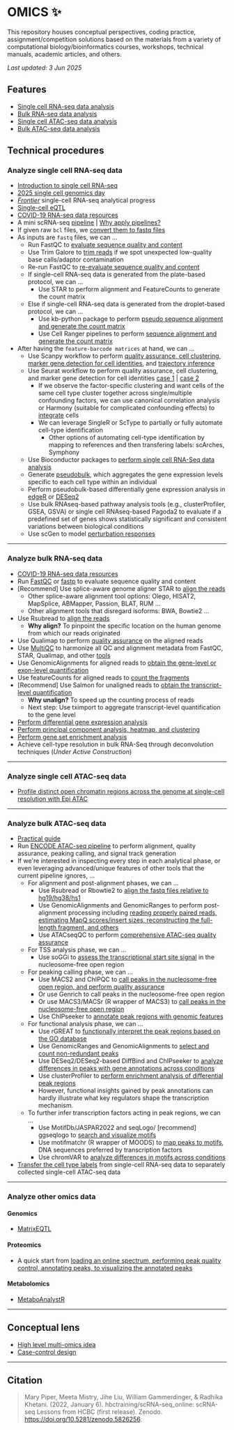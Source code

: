 # OMICS ✨

This repository houses conceptual perspectives, coding practice, assignment/competition solutions based on the materials from a variety of computational biology/bioinformatics courses, workshops, technical manuals, academic articles, and others. 

*Last updated: 3 Jun 2025*

## Features
* [Single cell RNA-seq data analysis](#Analyze-single-cell-RNA-seq-data)
* [Bulk RNA-seq data analysis](#Analyze-bulk-RNA-seq-data)
* [Single cell ATAC-seq data analysis](#Analyze-single-cell-ATAC-seq-data)
* [Bulk ATAC-seq data analysis](#Analyze-bulk-ATAC-seq-data)

## Technical procedures
### Analyze single cell RNA-seq data
- [Introduction to single cell RNA-seq](https://github.com/hbctraining/Intro-to-scRNAseq/blob/master/schedule/links-to-lessons.md)
- [2025 single cell genomics day](https://satijalab.org/scgd25/)
- [*Frontier*](Science_Reading/scRNAseq.md) single-cell RNA-seq analytical progress
- [Single-cell eQTL](https://github.com/XFWuCN/scQTLtools)
- [COVID-19 RNA-seq data resources](https://github.com/ScienceComputing/COVID-19-RNA-Seq-datasets)
- A mini scRNA-seq [pipeline](SingleCellRNASeq/Scanpy/pipeline.py) | [Why apply pipelines?](https://github.com/SciComp8/NGSOmics_Programming/blob/main/SingleCellRNASeq/Scanpy/Why_Pipeline.md)
- If given raw `bcl` files, we [convert them to fastq files](FastQC/bcl_to_fastq.sh)
- As inputs are `fastq` files, we can ...
  - Run FastQC to [evaluate sequence quality and content](FastQC/Run_FastQC.sh)
  - Use Trim Galore to [trim reads](FastQC/Trim_Read.sh) if we spot unexpected low-quality base calls/adaptor contamination
  - Re-run FastQC to [re-evaluate sequence quality and content](FastQC/Run_FastQC.sh)
  - If single-cell RNA-seq data is generated from the plate-based protocol, we can ...
    - Use STAR to perform alignment and FeatureCounts to generate the count matrix
  - Else if single-cell RNA-seq data is generated from the droplet-based protocol, we can ...
    - Use kb-python package to perform [pseudo sequence alignment and generate the count matrix](SingleCellRNASeq/kb-python)
    - Use Cell Ranger pipelines to perform [sequence alignment and generate the count matrix](SingleCellRNASeq/CellRanger/cellranger_count.sh)
- After having the `feature-barcode matrices` at hand, we can ...
  - Use Scanpy workflow to perform [quality assurance, cell clustering, marker gene detection for cell identities](SingleCellRNASeq/Scanpy/PBMC), and [trajectory inference](SingleCellRNASeq/Scanpy/Bone_Marrow)
  - Use Seurat workflow to perform quality assurance, cell clustering, and marker gene detection for cell identities [case 1](SingleCellRNASeq/Seurat/scRNAseq_analysis_full.Rmd) | [case 2](SingleCellRNASeq/Seurat/SkinCell.Rmd)
    - If we observe the factor-specific clustering and want cells of the same cell type cluster together across single/multiple confounding factors, we can use canonical correlation analysis or Harmony (suitable for complicated confounding effects) to [integrate](SingleCellRNASeq/Seurat/scRNAseq_analysis_full.Rmd) cells
    - We can leverage SingleR or ScType to partially or fully automate cell-type identification
      - Other options of automating cell-type identification by mapping to references and then transfering labels: scArches, Symphony
  - Use Bioconductor packages to [perform single cell RNA-Seq data analysis](SingleCellRNASeq/Bioconductor/BioconductorSkinCell.Rmd)
  - Generate [pseudobulk](SingleCellRNASeq/Scanpy/Pseudobulk.py), which aggregates the gene expression levels specific to each cell type within an individual
  - Perform pseudobulk-based differentially gene expression analysis in [edgeR](SingleCellRNASeq/Scanpy/scRNAseq_DE_Part1.ipynb) or [DESeq2](SingleCellRNASeq/Bioconductor/Pseudobulk_DE.Rmd)
  - Use bulk RNAseq-based pathway analysis tools (e.g., clusterProfiler, GSEA, GSVA) or single cell RNAseq-based Pagoda2 to evaluate if a predefined set of genes shows statistically significant and consistent variations between biological conditions
  - Use scGen to model [perturbation responses](SingleCellRNASeq/Perturbation/scGen)  

<hr>

### Analyze bulk RNA-seq data
  - [COVID-19 RNA-seq data resources](https://github.com/ScienceComputing/COVID-19-RNA-Seq-datasets)
  - Run [FastQC](FastQC/Run_FastQC.sh) or [fastp](FastQC/Run_fastp.sh) to evaluate sequence quality and content
  - [Recommend] Use splice-aware genome aligner STAR to [align the reads](BulkRNASeq/STAR_Align.sh)
      - Other splice-aware alignment tool options: Olego, HISAT2, MapSplice, ABMapper, Passion, BLAT, RUM ...
      - Other alignment tools that disregard isoforms: BWA, Bowtie2 ...
  - Use Rsubread to [align the reads](BulkRNASeq/AlignmentCountingTCell.Rmd)
    - **Why align?** To pinpoint the specific location on the human genome from which our reads originated
  - Use Qualimap to perform [quality assurance](BulkRNASeq/Qualimap_QC.sh) on the aligned reads
  - Use [MultiQC](BulkRNASeq/multiqc_QC.sh) to harmonize all QC and alignment metadata from FastQC, STAR, Qualimap, and other [tools](https://multiqc.info/modules/)
  - Use GenomicAlignments for aligned reads to [obtain the gene-level or exon-level quantification](BulkRNASeq/AlignmentCountingTCell.Rmd)
  - Use featureCounts for aligned reads to [count the fragments](BulkRNASeq/featureCounts.sh)
  - [Recommend] Use Salmon for unaligned reads to [obtain the transcript-level quantification](BulkRNASeq/Salmon_quant.sh)
    - **Why unalign?** To speed up the counting process of reads
    - Next step: Use tximport to aggregate transcript-level quantification to the gene level
  - [Perform differential gene expression analysis](BulkRNASeq/DEAnalysisTCell.Rmd)
  - [Perform principal component analysis, heatmap, and clustering](BulkRNASeq/PCAHeatmapClusteringTissue.Rmd)
  - [Perform gene set enrichment analysis](BulkRNASeq/GeneSetTCell.Rmd)
  - Achieve cell-type resolution in bulk RNA-Seq through deconvolution techniques (*Under Active Construction*)

<hr>

### Analyze single cell ATAC-seq data
  - [Profile distinct open chromatin regions across the genome at single-cell resolution with Epi ATAC](https://www.10xgenomics.com/support/epi-atac)

<hr>

### Analyze bulk ATAC-seq data
  - [Practical guide](https://genomebiology.biomedcentral.com/articles/10.1186/s13059-020-1929-3)
  - Run [ENCODE ATAC-seq pipeline](https://github.com/ScienceComputing/atac-seq-pipeline/blob/master/README.md) to perform alignment, quality assurance, peaking calling, and signal track generation
  - If we're interested in inspecting every step in each analytical phase, or even leveraging advanced/unique features of other tools that the current pipeline ignores, ...
    - For alignment and post-alignment phases, we can ...
      - Use Rsubread or Rbowtie2 to [align the fastq files relative to hg19/hg38/hs1](ATACSeq/AlignFASTQ.Rmd)
      - Use GenomicAlignments and GenomicRanges to perform post-alignment processing including [reading properly paired reads, estimating MapQ scores/insert sizes, reconstructing the full-length fragment, and others](ATACSeq/PostAlignment.Rmd)
      - Use ATACseqQC to perform [comprehensive ATAC-seq quality assurance](ATACSeq/ATACseqQC.Rmd)
    - For TSS analysis phase, we can ...
      - Use soGGi to [assess the transcriptional start site signal](ATACSeq/EvaluateTSS.Rmd) in the nucleosome-free open region
    - For peaking calling phase, we can ...
      - Use MACS2 and ChIPQC to [call peaks in the nucleosome-free open region, and perform quality assurance](ATACSeq/CallPeak.Rmd)
      - Or use Genrich to call peaks in the nucleosome-free open region
      - Or use MACS3/MACSr (R wrapper of MACS3) to [call peaks in the nucleosome-free open region](ATACSeq/CallPeak.Rmd)
      - Use ChIPseeker to [annotate peak regions with genomic features](ATACSeq/CallPeak.Rmd)
    - For functional analysis phase, we can ...
      - Use rGREAT to [functionally interpret the peak regions based on the GO database](ATACSeq/FunctionalAnalysis.Rmd) 
      - Use GenomicRanges and GenomicAlignments to [select and count non-redundant peaks](ATACSeq/DifferentialAnalysis.Rmd)
      - Use DESeq2/DESeq2-based DiffBind and ChIPseeker to [analyze differences in peaks with gene annotations across conditions](ATACSeq/DifferentialAnalysis.Rmd)
      - Use clusterProfiler to [perform enrichment analysis of differential peak regions](ATACSeq/DifferentialAnalysis.Rmd)
      - However, functional insights gained by peak annotations can hardly illustrate what key regulators shape the transcription mechanism. 
    - To further infer transcription factors acting in peak regions, we can ...
      - Use MotifDb/JASPAR2022 and seqLogo/ [recommend] ggseqlogo to [search and visualize motifs](ATACSeq/Search_Visualize_Motif.Rmd)
      - Use motifmatchr (R wrapper of MOODS) to [map peaks to motifs](ATACSeq/IdentifyMotif.Rmd), DNA sequences preferred by transcription factors
      - Use chromVAR to [analyze differences in motifs across conditions](ATACSeq/Detect_Difference_Motif.Rmd)
  - [Transfer the cell type labels](ATACSeq/Integration/SingleCell/Integration_Full_v1.qmd) from single-cell RNA-seq data to separately collected single-cell ATAC-seq data

<hr>

### Analyze other omics data
#### Genomics
- [MatrixEQTL](https://github.com/andreyshabalin/MatrixEQTL)

#### Proteomics
- A quick start from [loading an online spectrum, performing peak quality control, annotating peaks, to visualizing the annotated peaks](Proteomics/spectrum_utils/0_Quick_Start.py)

#### Metabolomics
- [MetaboAnalystR](https://www.metaboanalyst.ca/docs/RTutorial.xhtml)

<hr>

## Conceptual lens
- [High level multi-omics idea](HighLevelIdea_MultiOmics.md)
- [Case-control design](CaseControl_Design.md)

<hr>

## Citation

> Mary Piper, Meeta Mistry, Jihe Liu, William Gammerdinger, & Radhika Khetani. (2022, January 6). hbctraining/scRNA-seq_online: scRNA-seq Lessons from HCBC (first release). Zenodo. https://doi.org/10.5281/zenodo.5826256.

